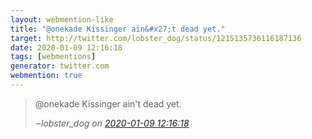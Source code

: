 ```yaml
---
layout: webmention-like
title: "@onekade Kissinger ain&#x27;t dead yet."
target: http://twitter.com/lobster_dog/status/1215135736116187136
date: 2020-01-09 12:16:18
tags: [webmentions]
generator: twitter.com
webmention: true
---
```


<blockquote class="external-citation">
  <p>
    @onekade Kissinger ain&#x27;t dead yet.
  </p>
  <cite>‒<span class="p-author p-name">lobster_dog</span>
    on
    <a href="http://twitter.com/lobster_dog/status/1215135736116187136" rel="external nofollow" target="_blank">2020-01-09 12:16:18</a>
  </cite>
</blockquote>
